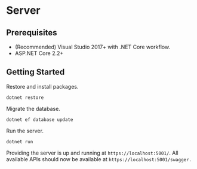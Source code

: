 # Server


## Prerequisites

- (Recommended) Visual Studio 2017+ with .NET Core workflow.
- ASP.NET Core 2.2+

## Getting Started 

Restore and install packages.
```
dotnet restore
```

Migrate the database.
```
dotnet ef database update
```

Run the server.
```
dotnet run
```

Providing the server is up and running at `https://localhost:5001/`. All available APIs should now be available at `https://localhost:5001/swagger.`
